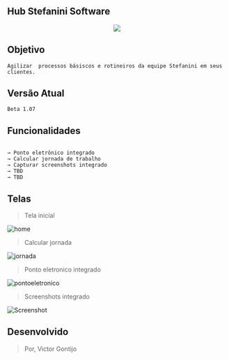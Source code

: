 ## Hub Stefanini Software

<p align="center">
  <img src="https://user-images.githubusercontent.com/36079471/66045043-4e1ca300-e4f9-11e9-9eae-1d7deee94b69.png">
</p>

## Objetivo
```
Agilizar  processos básiscos e rotineiros da equipe Stefanini em seus clientes.
```
## Versão Atual
```
Beta 1.07
```
## Funcionalidades
```

→ Ponto eletrônico integrado
→ Calcular jornada de trabalho
→ Capturar screenshots integrado
→ TBD
→ TBD

```

## Telas



>Tela inicial

![home](https://user-images.githubusercontent.com/36079471/66049126-31846900-e501-11e9-964b-a415f545e1aa.PNG)

>Calcular jornada

![jornada](https://user-images.githubusercontent.com/36079471/66049127-31846900-e501-11e9-96c6-f6f333184322.PNG)

>Ponto eletronico integrado

![pontoeletronico](https://user-images.githubusercontent.com/36079471/66049125-31846900-e501-11e9-858e-d63f9970e318.PNG)

>Screenshots integrado

![Screenshot](https://user-images.githubusercontent.com/36079471/66045007-380ee280-e4f9-11e9-8299-7418573f7487.PNG)

## Desenvolvido

>Por, Victor Gontijo


